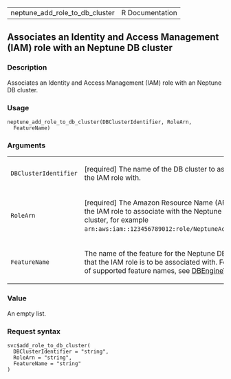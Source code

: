 <table style="width: 100%;">
<tbody>
<tr class="odd">
<td>neptune_add_role_to_db_cluster</td>
<td style="text-align: right;">R Documentation</td>
</tr>
</tbody>
</table>

## Associates an Identity and Access Management (IAM) role with an Neptune DB cluster

### Description

Associates an Identity and Access Management (IAM) role with an Neptune
DB cluster.

### Usage

    neptune_add_role_to_db_cluster(DBClusterIdentifier, RoleArn,
      FeatureName)

### Arguments

<table>
<colgroup>
<col style="width: 35%" />
<col style="width: 65%" />
</colgroup>
<tbody>
<tr class="odd">
<td><code
id="neptune_add_role_to_db_cluster_:_DBClusterIdentifier">DBClusterIdentifier</code></td>
<td><p>[required] The name of the DB cluster to associate the IAM role
with.</p></td>
</tr>
<tr class="even">
<td><code
id="neptune_add_role_to_db_cluster_:_RoleArn">RoleArn</code></td>
<td><p>[required] The Amazon Resource Name (ARN) of the IAM role to
associate with the Neptune DB cluster, for example <code
style="white-space: pre;">⁠arn:aws:iam::123456789012:role/NeptuneAccessRole⁠</code>.</p></td>
</tr>
<tr class="odd">
<td><code
id="neptune_add_role_to_db_cluster_:_FeatureName">FeatureName</code></td>
<td><p>The name of the feature for the Neptune DB cluster that the IAM
role is to be associated with. For the list of supported feature names,
see <a
href="https://docs.aws.amazon.com/neptune/latest/userguide/api-other-apis.html#DBEngineVersion">DBEngineVersion</a>.</p></td>
</tr>
</tbody>
</table>

### Value

An empty list.

### Request syntax

    svc$add_role_to_db_cluster(
      DBClusterIdentifier = "string",
      RoleArn = "string",
      FeatureName = "string"
    )
